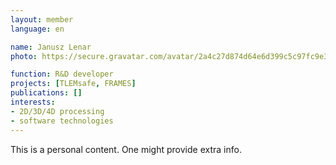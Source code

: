 ```yaml
---
layout: member
language: en

name: Janusz Lenar
photo: https://secure.gravatar.com/avatar/2a4c27d874d64e6d399c5c97fc9e32f9?s=100

function: R&D developer
projects: [TLEMsafe, FRAMES]
publications: []
interests: 
- 2D/3D/4D processing
- software technologies
---
```

This is a personal content. One might provide extra info.